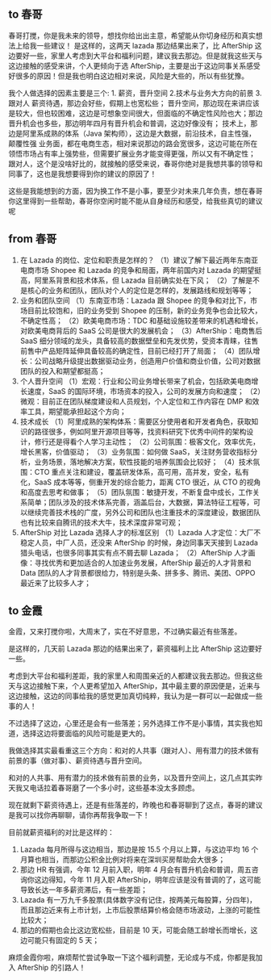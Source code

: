 ## to 春哥

春哥打搅，你是我未来的领导，想找你给出出主意，希望能从你切身经历和真实想法上给我一些建议！
是这样的，这两天 lazada 那边结果出来了，比 AfterShip 这边要好一些，家里人考虑到大平台和福利问题，建议我去那边。但是就我这些天与这边接触的感受来讲，个人更倾向于选 AfterShip，主要是出于这边同事关系感受好很多的原因！但是我也明白这边相对来说，风险是大些的，所以有些犹豫。

我个人做选择的因素主要是三个: 1. 薪资，晋升空间 2.技术与业务大方向的前景 3.跟对人
薪资待遇，那边会好些，假期上也宽松些；
晋升空间，那边现在来讲应该是较大，但也较困难，这边是可想象空间很大，但面临的不确定性风险也大；那边晋升机会也多些，那边明年四月有晋升机会和普调，这边好像没有；
技术上，那边是阿里系成熟的体系（Java 架构师），这边是大数据，前沿技术，自主性强，颠覆性强
业务面，都在电商生态，相对来说那边的路会宽很多，这边可能在所在领悟市场占有率上强势些，但需要扩展业务才能变得更强，所以又有不确定性；
跟对人，这个是没啥好比的，就接触的感受来说，春哥你绝对是我想共事的领导和同事了，这也是我想要得到你的建议的原因了！

这些是我能想到的方面，因为换工作不是小事，要至少对未来几年负责，想在春哥你这里得到一些帮助，春哥你空闲时能不能从自身经历和感受，给我些真切的建议呢

## from 春哥

1. 在 Lazada 的岗位、定位和职责是怎样的？
   （1）建议了解下最近两年东南亚电商市场 Shopee 和 Lazada 的竞争和局面，两年前国内对 Lazada 的期望挺高，阿里系背景和技术体系，但 Lazada 目前确实处在下风；
   （2）了解是不是核心的业务和团队，团队对个人的定位是怎样的，发展路线和规划等等；
2. 业务和团队空间
   （1）东南亚市场：Lazada 跟 Shopee 的竞争和对比下，市场目前比较饱和，旧的业务受到 Shopee 的压制，新的业务竞争也会比较大，不确定性高；
   （2）欧美电商市场：TDC 和基础设施较差带来的机遇和增长，对欧美电商背后的 SaaS 公司是很大的发展机会；
   （3）AfterShip：电商售后 SaaS 细分领域的龙头，具备较高的数据壁垒和先发优势，受资本青睐，往售前售中产品矩阵延伸具备较高的确定性，目前已经打开了局面；
   （4）团队增长：公司战略升级提出数据驱动业务，创造用户价值和商业价值，公司对数据团队的投入和期望都挺高；
3. 个人晋升空间
   （1）宏观：行业和公司业务增长带来了机会，包括欧美电商增长速度，SaaS 的国际环境，市场资本的投入，公司的发展方向和速度；
   （2）微观：目前正在团队梯度建设和人员规划，个人定位和工作内容在 DMP 和效率工具，期望能承担起这个方向；
4. 技术成长
   （1）阿里成熟的架构体系：需要区分使用者和开发者角色，获取知识的路径很多，例如阿里开源项目等等，找资料研究下优秀中间件的架构设计，修行还是得看个人学习主动性；
   （2）公司氛围：极客文化，效率优先，增长黑客，价值驱动；
   （3）业务氛围：如何做 SaaS，关注财务营收指标分析，业务场景，落地解决方案，软性技能的培养氛围会比较好；
   （4）技术氛围：CTO 重点关注和建设，覆盖研发体系，高可用，高并发，安全，私有化，SaaS 成本等等，侧重开发的综合能力，距离 CTO 很近，从 CTO 的视角和高度去思考和做事；
   （5）团队氛围：敏捷开发，不断复盘中成长，工作关系简单；团队涉及的技术体系完善，涵盖后台，大数据，算法特征工程等，可以继续完善技术栈的广度，另外公司和团队也注重技术的深度建设，数据团队也有比较来自腾讯的技术大牛，技术深度非常可观；
5. AfterShip 对比 Lazada 选择人才的标准区别
   （1）Lazada 人才定位：大厂不稳定人员，中厂人员，还没来 AfterShip 的时候，身边同事天天接到 Lazada 猎头电话，也很多同事其实有点不屑去聊 Lazada；
   （2）AfterShip 人才画像：寻找优秀和更加适合的人加速业务发展，AfterShip 最近的人才背景和 Data 团队的人才背景都很给力，特别是头条、拼多多、腾讯、美团、OPPO 最近来了比较多人才；

## to 金霞

金霞，又来打搅你啦，大周末了，实在不好意思，不过确实最近有些落差。

是这样的，几天前 Lazada 那边的结果出来了，薪资福利上比 AfterShip 这边要好一些。

考虑到大平台和福利差距，我的家里人和周围亲近的人都建议我去那边。但我这些天与这边接触下来，个人更希望加入 AfterShip，其中最主要的原因便是，近来与这边接触，这边的同事给我的感觉更加真切纯粹，我认为是一群可以一起做成一些事的人！

不过选择了这边，心里还是会有一些落差；另外选择工作不是小事情，其实我也知道，选择这边将要面临的风险可能是更大的。

我做选择其实最看重这三个方向：和对的人共事（跟对人）、用有潜力的技术做有前景的事（做对事）、薪资待遇与晋升空间。

和对的人共事、用有潜力的技术做有前景的业务，以及晋升空间上，这几点其实昨天我又电话拉着春哥磨了一个多小时，这些基本没太多顾虑。

现在就剩下薪资待遇上，还是有些落差的，昨晚也和春哥聊到了这点，春哥的建议是我可以找你再聊聊，请你再帮我争取一下！

目前就薪资福利的对比是这样的：

1. Lazada 每月所得与这边相当，那边是按 15.5 个月以上算，与这边平均 16 个月算也相当，而那边公积金比例对将来在深圳买房帮助会大很多；
2. 那边 HR 有强调，今年 12 月前入职，明年 4 月会有晋升机会和普调，周五咨询你这边得知，今年 11 月入职 AfterShip，明年应该是没有普调的了，这可能导致长达一年多薪资滞后，有一些差距；
3. Lazada 有一万九千多股票(具体数字没有记住，按两美元每股算，分四年)，而且那边近来有上市计划，上市后股票结算价格会随市场波动，上涨的可能性比较大；
4. 那边的假期也会比这边宽松些，目前是 10 天，可能会随工龄增长而增长，这边可能只有固定的 5 天；

麻烦金霞你啦，麻烦帮忙尝试争取一下这个福利调整，无论成与不成，你都是我加入 AfterShip 的引路人！
